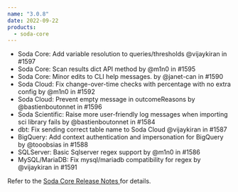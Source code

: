 ```yaml
---
name: "3.0.8"
date: 2022-09-22
products:
  - soda-core
---
```


* Soda Core: Add variable resolution to queries/thresholds @vijaykiran in #1597
* Soda Core: Scan results dict API method by @m1n0 in #1595
* Soda Core: Minor edits to CLI help messages. by @janet-can in #1590
* Soda Cloud: Fix change-over-time checks with percentage with no extra config by @m1n0 in #1592
* Soda Cloud: Prevent empty message in outcomeReasons by @bastienboutonnet in #1596
* Soda Scientific: Raise more user-friendly log messages when importing sci library fails by @bastienboutonnet in #1584
* dbt: Fix sending correct table name to Soda Cloud @vijaykiran in #1587
* BigQuery: Add context authentication and impersonation for BigQuery by @tooobsias in #1588
* SQLServer: Basic Sqlserver regex support by @m1n0 in #1586
* MySQL/MariaDB: Fix mysql/mariadb compatibility for regex by @vijaykiran in #1591

Refer to the <a href="https://github.com/sodadata/soda-core/releases" target="_blank">Soda Core Release Notes </a> for details.
